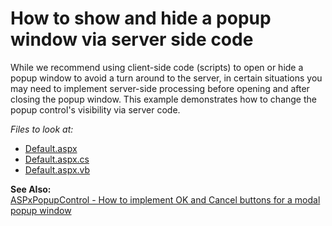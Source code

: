 # How to show and hide a popup window via server side code


<p>While we recommend using client-side code (scripts) to open or hide a popup window to avoid a turn around to the server, in certain situations you may need to implement server-side processing before opening and after closing the popup window. This example demonstrates how to change the popup control's visibility via server code.</p>

*Files to look at:*
* [Default.aspx](./CS/PopupInputFormServerSide/Default.aspx)
* [Default.aspx.cs](./CS/PopupInputFormServerSide/Default.aspx.cs)
* [Default.aspx.vb](./VB/PopupInputFormServerSide/Default.aspx.vb)
  
<strong>See Also:</strong><br />
<a href="https://www.devexpress.com/Support/Center/p/E493">ASPxPopupControl - How to implement OK and Cancel buttons for a modal popup window</a>

<br/>


